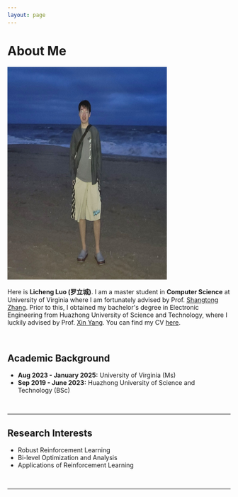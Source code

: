 ```yaml
---
layout: page
---
```


# About Me

<img src="llc.png" class="floatpic" width="360" height="480">

Here is **Licheng Luo (罗立城)**.
I am a master student in **Computer Science** at University of Virginia where I am fortunately advised by Prof. [Shangtong Zhang](https://shangtongzhang.github.io/). Prior to this, I obtained my bachelor's degree in Electronic Engineering from Huazhong University of Science and Technology, where I luckily advised by Prof. [Xin Yang](https://sites.google.com/view/xinyang/home). You can find my CV [here](https://tiejin98.github.io/file/Tiejin_CV_031224.pdf).

<br>

## Academic Background

<!-- **<font color='red'>[Highlight]</font> I am looking for PhD to start in 2025 Fall. Contact me if you have any leads!** -->

- **Aug 2023 - January 2025:** University of Virginia (Ms)
- **Sep 2019 - June 2023:** Huazhong University of Science and Technology (BSc)

<br>

---

## Research Interests

- Robust Reinforcement Learning
- Bi-level Optimization and Analysis
- Applications of Reinforcement Learning

<br>

---

<!-- ## News and Updates

- **Aug 2023：**Exicted to .
- If you are interested in my works, please feel free to book an [[online talk with me](https://calendly.com/lancecai/meet-with-lance)]. -->
